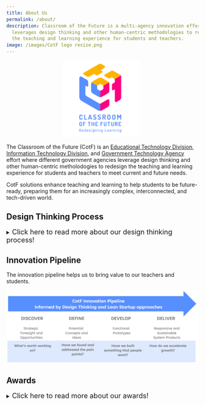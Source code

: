 ```yaml
---
title: About Us
permalink: /about/
description: Classroom of the Future is a multi-agency innovation effort that
  leverages design thinking and other human-centric methodologies to redesign
  the teaching and learning experience for students and teachers.
image: /images/CotF logo resize.png
---
```

<center><img src="/images/CotF%20logo%20resize.png" style="width:40%; display: inline; margin-right:0.5rem"></center>

The Classroom of the Future (CotF) is an [Educational Technology Division](https://www.sgdi.gov.sg/ministries/moe/departments/etd), [Information Technology Division](https://www.sgdi.gov.sg/ministries/moe/departments/itd), and [Government Technology Agency](https://www.sgdi.gov.sg/ministries/pmo/statutory-boards/govtech) effort where different government agencies leverage design thinking and other human-centric metholodogies to redesign the teaching and learning experience for students and teachers to meet current and future needs.

CotF solutions enhance teaching and learning to help students to be future-ready, preparing them for an increasingly complex, interconnected, and tech-driven world.

## Design Thinking Process
<details>
<summary><font size="+1">Click here to read more about our design thinking process!</font></summary><br>
<font size="+1">Our use of design thinking and human-centric methodologies gives us a unique lens and insight into the teaching and learning space, enabling us to capitalise on more opportunities to support teachers and students.</font><br><br>
<img src="/images/CotF%20design%20thinking.png">
</details>

## Innovation Pipeline
The innovation pipeline helps us to bring value to our teachers and students.

![CotF Innovation Pipeline](/images/CotF%20pipeline.png)

## Awards
<details>
<summary><font size="+1">Click here to read more about our awards!</font></summary>
<h3>IDC Smart Cities Asia Pacific Awards (Education) 2022</h3>
<font size="+1">The <a href="https://www.idc.com/ap/smartcities/2022-winners">award</a> recognises the best initiatives in education in Asia Pacific and provides a forum for best practice sharing to help accelerate Smart City development in the region.</font><br><br>
<img src="/images/SCAPA%202022%20Winners%20Tiles%20-%20CotF.png">
<h3>Ministry of Education Innergy Award - HQ (Academic) 2022</h3>
<font size="+1">The award recognises individuals and teams that have successfully developed and implemented innovations, bringing about significant benefits and impact in their workplaces.</font>
<br><br>
	<font size="+1">Gold: <a href="https://go.gov.sg/etdbbt">Brain Boost Time</a></font>
</details>